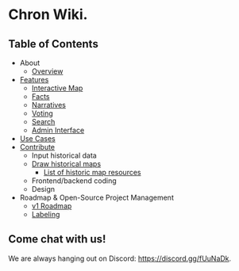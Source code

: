 # Chron Wiki.

## Table of Contents

- About
  - [Overview](./about/overview.md)
- [Features](./features/index.md)
  - [Interactive Map](./features/interactive_map.md)
  - [Facts](./features/facts.md)
  - [Narratives](./features/narratives.md)
  - [Voting](./features/voting.md)
  - [Search](./features/search.md)
  - [Admin Interface](./features/admin_interface.md)
- [Use Cases](./use_cases/index.md)
- [Contribute](./contribute/index.md)
  - Input historical data
  - [Draw historical maps](./contribute/draw_historical_maps.md)
    - [List of historic map resources](https://docs.google.com/document/d/16VRnTbky9e9FsBZ9H9JlnpvoaQQbquDte8APCQQ8cS8/edit)
  - Frontend/backend coding
  - Design
- Roadmap & Open-Source Project Management
  - [v1 Roadmap](./project/v1_roadmap.md)
  - [Labeling](./project/labeling.md)

## Come chat with us!

We are always hanging out on Discord: https://discord.gg/fUuNaDk.

